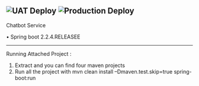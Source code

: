 ![UAT Deploy](https://github.com/Hour4u-Dev/job-api/workflows/UAT%20Deploy/badge.svg)
![Production Deploy](https://github.com/Hour4u-Dev/job-api/workflows/Production%20Deploy/badge.svg)
------------------------------

Chatbot Service 

•	Spring boot 2.2.4.RELEASEE<br>


-------------------------------------------------------------------------------------------------------------------------------------------------------------------------------------------------------------------
Running Attached Project :

1.	Extract and you can find four maven projects 
2.	Run all the project with mvn clean install –Dmaven.test.skip=true spring-boot:run
